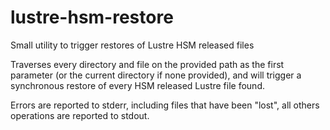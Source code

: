 # lustre-hsm-restore
Small utility to trigger restores of Lustre HSM released files

Traverses every directory and file on the provided path as the first parameter (or the current directory if none provided), and will trigger a synchronous restore of every HSM released Lustre file found.

Errors are reported to stderr, including files that have been "lost", all others operations are reported to stdout.
